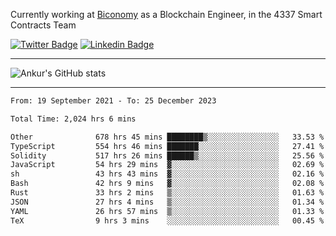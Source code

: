 Currently working at [Biconomy](https://biconomy.io/) as a Blockchain Engineer, in the 4337 Smart Contracts Team

 [![Twitter Badge](https://img.shields.io/badge/-@ankurdubey521-1ca0f1?style=flat-square&labelColor=1ca0f1&logo=twitter&logoColor=white&link=https://twitter.com/ankurdubey521)](https://twitter.com/ankurdubey521) [![Linkedin Badge](https://img.shields.io/badge/-ankurdubey521-blue?style=flat-square&logo=Linkedin&logoColor=white&link=https://www.linkedin.com/in/ankurdubey521/)](https://www.linkedin.com/in/ankurdubey521/)

<hr/>

![Ankur's GitHub stats](https://github-readme-stats.vercel.app/api?username=ankurdubey521&count_private=true&theme=radical)

<hr/>

<!--START_SECTION:waka-->

```txt
From: 19 September 2021 - To: 25 December 2023

Total Time: 2,024 hrs 6 mins

Other              678 hrs 45 mins ████████▒░░░░░░░░░░░░░░░░   33.53 %
TypeScript         554 hrs 46 mins ███████░░░░░░░░░░░░░░░░░░   27.41 %
Solidity           517 hrs 26 mins ██████▒░░░░░░░░░░░░░░░░░░   25.56 %
JavaScript         54 hrs 29 mins  ▓░░░░░░░░░░░░░░░░░░░░░░░░   02.69 %
sh                 43 hrs 43 mins  ▓░░░░░░░░░░░░░░░░░░░░░░░░   02.16 %
Bash               42 hrs 9 mins   ▓░░░░░░░░░░░░░░░░░░░░░░░░   02.08 %
Rust               33 hrs 2 mins   ▒░░░░░░░░░░░░░░░░░░░░░░░░   01.63 %
JSON               27 hrs 4 mins   ▒░░░░░░░░░░░░░░░░░░░░░░░░   01.34 %
YAML               26 hrs 57 mins  ▒░░░░░░░░░░░░░░░░░░░░░░░░   01.33 %
TeX                9 hrs 3 mins    ░░░░░░░░░░░░░░░░░░░░░░░░░   00.45 %
```

<!--END_SECTION:waka-->
